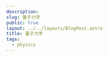 ```yaml
---
description: 
slug: 量子力学
public: true
layout: ../../layouts/BlogPost.astro
title: 量子力学
tags:
  - physics
---
```


</script>
<script type="text/javascript"
  src="http://cdn.mathjax.org/mathjax/latest/MathJax.js?config=TeX-AMS-MML_HTMLorMML">
</script>
<script type="text/x-mathjax-config">
MathJax.Hub.Config({
  tex2jax: {inlineMath: [['$','$'], ['\\(','\\)']]}
});
</script>
<script type="text/javascript"
  src="https://cdnjs.cloudflare.com/ajax/libs/mathjax/2.7.7/MathJax.js?config=TeX-AMS-MML_HTMLorMML">
</script>

<!-- ### 1. 量子力学へのアプローチ <a name="chapter1"></a> 

<br>
量子力学は、解析学(偏微分方程式)を使った波動力学と、線形代数を使った行列力学の2つのアプローチがある。行列力学はスピンの概念を含むが、波動力学は含まない。


また、波動力学は、微分方程式を解かなければならないので、とんでもない量の計算が続く。
一方で、行列力学は抽象的だがシンプル。

無駄な計算に惑わされることなく、本質を理解するには、行列力学の方が有効だと思ったので、ここでは行列力学のアプローチを取る。


<br>

### 2. 行列形式の量子力学 <a name="chapter2"></a>
<br>

#### 2.1. 固有値と固有ベクトルの物理的意味

<br>
量子力学では物理量は行列として扱う。
今、ある物理量に注目して観測を行ったとすると、実際に観測される値はその行列の固有値である。そして、観測された状態は固有ベクトルで表す。なので固有ベクトルは現実に観測されるものではない。

これは行列$A$の固有方程式を見ても、$A$に対して固有値と固有ベクトルが求まるという解釈ができる。
$$
A|u(l)\rangle=a_l|u(l)\rangle
$$

#### 2.2. 期待値

<br>
行列$A$を固有ベクトルのブラとケットで挟んでやると、その固有ベクトルに対応した固有値が得られる。
$$
\langle u(l)|A|u(l)\rangle=a_l\langle u(l)|u(l)\rangle=a_l
$$
それでは、$|l\rangle$を$A$の固有ベクトルとして、$|l\rangle$ を重ね合わせた状態 $|\psi\rangle$、すなわち、$|\psi\rangle=\sum_l |l\rangle\langle l|\psi\rangle$ で$A$を挟んでみるとどうなるか。

$$
\begin{align}
\langle\psi|A|\psi\rangle&=\sum_m \sum_l\langle\psi|m\rangle\langle m|A|l\rangle\langle l|\psi\rangle \cr
\langle\psi|A|\psi\rangle&=\sum_m \sum_l\langle\psi|m\rangle\langle m|a_l|l\rangle\langle l|\psi\rangle \cr
&=\sum_m \sum_l\langle\psi|m\rangle a_l\langle m|l\rangle\langle l|\psi\rangle \cr
&=\sum_m \sum_l\langle\psi|m\rangle a_l\delta_{ml}\langle l|\psi\rangle \cr
&=\sum_l a_l\langle\psi|l\rangle \langle l|\psi\rangle\cr
&=\sum_l a_l  |\langle l|\psi\rangle|^2
\end{align}
$$

右辺の$a_l$は測定値であり、$|\langle l|\psi\rangle|^2$は状態$|\psi\rangle$から$|l\rangle$の状態を得る確率である。すると、右辺の
$\langle\psi|A|\psi\rangle$はAの期待値で与えられることがわかる。

ここで、状態$|\psi\rangle$に対する$A$の期待値を
$$
\langle A\rangle\equiv\langle\psi|A|\psi\rangle
$$
で定義する。 -->

<!-- - ketベクトル: $|\psi\rangle$ （例えば、$|0\rangle$や$|1\rangle$など）
- braベクトル: $\langle\psi|$ （例えば、$\langle0|$や$\langle1|$など）
- ブラケット: $\langle\phi|\psi\rangle$ 

これらを組み合わせることで、内積や測定の式を記述することができます。

- 内積: $\langle\phi|\psi\rangle$
- 外積: $|\psi\rangle\langle\phi|$
- 測定: $P_i=|\langle i|\psi\rangle|^2$

また、それぞれの記号は、`\ket{psi}`, `\bra{psi}`, `\braket{phi}{psi}` といったコマンドを用いることでも表現できます。LaTeXのプリアンブルに以下のパッケージを追加し、記号を使えるようにすると便利です。

```latex
\usepackage{braket}
``` -->